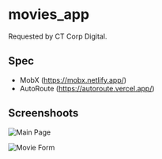 # movies_app

Requested by CT Corp Digital.

## Spec
- MobX (https://mobx.netlify.app/)
- AutoRoute (https://autoroute.vercel.app/)

## Screenshoots
![Main Page](https://user-images.githubusercontent.com/58662827/124114342-a732b580-da96-11eb-9bbc-3bf193babb38.jpg)

![Movie Form](https://user-images.githubusercontent.com/58662827/124114382-b1ed4a80-da96-11eb-8c3b-0a4b2eebf657.jpg)
